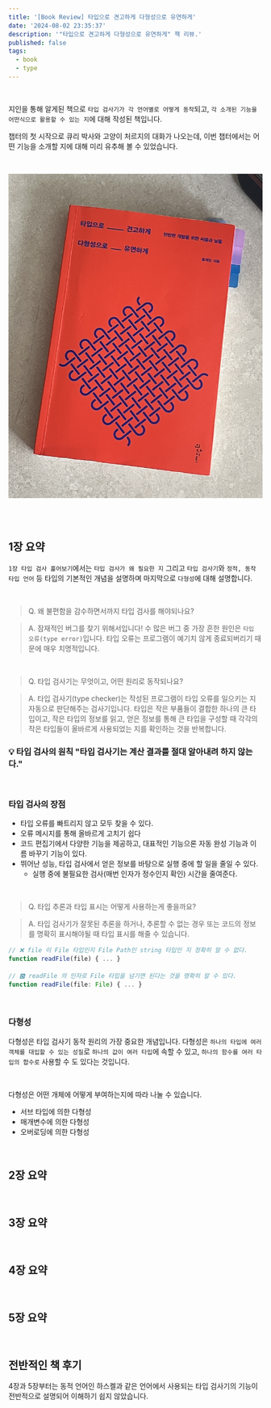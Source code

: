 ```yaml
---
title: '[Book Review] 타입으로 견고하게 다형성으로 유연하게'
date: '2024-08-02 23:35:37'
description: '"타입으로 견고하게 다형성으로 유연하게" 책 리뷰.'
published: false
tags:
  - book
  - type
---
```


<br />

지인을 통해 알게된 책으로 `타입 검사기가 각 언어별로 어떻게 동작`되고, `각 소개된 기능을 어떤식으로 활용할 수 있는 지`에 대해 작성된 책입니다.

챕터의 첫 시작으로 큐리 박사와 고양이 처르지의 대화가 나오는데, 이번 챕터에서는 어떤 기능을 소개할 지에 대해 미리 유추해 볼 수 있었습니다.

<br />

![book](./images/bookCover.png)

<br />
<br />

## 1장 요약

`1장 타입 검사 흝어보기`에서는 `타입 검사가 왜 필요한 지` 그리고 `타입 검사기`와 `정적, 동작 타입 언어` 등 타입의 기본적인 개념을 설명하며 마지막으로 `다형성`에 대해 설명합니다.

<br />

> Q. 왜 불편함을 감수하면서까지 타입 검사를 해야되나요?

> A. 잠재적인 버그를 찾기 위해서입니다! 수 많은 버그 중 가장 흔한 원인은 `타입 오류(type error)`입니다. 타입 오류는 프로그램이 예기치 않게 종료되버리기 때문에 매우 치명적입니다.

<br />

> Q. 타입 검사기는 무엇이고, 어떤 원리로 동작되나요?

> A. 타입 검사기(type checker)는 작성된 프로그램이 타입 오류를 일으키는 지 자동으로 판단해주는 검사기입니다. 타입은 작은 부품들이 결합한 하나의 큰 타입이고, 작은 타입의 정보를 읽고, 얻은 정보를 통해 큰 타입을 구성할 때 각각의 작은 타입들이 올바르게 사용되었는 지를 확인하는 것을 반복합니다.

### 💡 타입 검사의 원칙 "타입 검사기는 계산 결과를 절대 알아내려 하지 않는다."

<br />

### 타입 검사의 장점

- 타입 오류를 빠트리지 않고 모두 찾을 수 있다.
- 오류 메시지를 통해 올바르게 고치기 쉽다
- 코드 편집기에서 다양한 기능을 제공하고, 대표적인 기능으론 자동 완성 기능과 이름 바꾸기 기능이 있다.
- 뛰어난 성능, 타입 검사에서 얻은 정보를 바탕으로 실행 중에 할 일을 줄일 수 있다.
  - 실행 중에 불필요한 검사(매번 인자가 정수인지 확인) 시간을 줄여준다.

<br/>

> Q. 타입 추론과 타입 표시는 어떻게 사용하는게 좋을까요?

> A. 타입 검사기가 잘못된 추론을 하거나, 추론할 수 없는 경우 또는 코드의 정보를 명확히 표시해야될 때 타입 표시를 해줄 수 있습니다.

```typescript
// ❌ file 이 File 타입인지 File Path인 string 타입인 지 정확히 알 수 없다.
function readFile(file) { ... }

// 🅾️ readFile 의 인자로 File 타입을 넘기면 된다는 것을 명확히 알 수 있다.
function readFile(file: File) { ... }
```

<br/>

### 다형성

다형성은 타입 검사기 동작 원리의 가장 중요한 개념입니다. 다형성은 `하나의 타입에 여러 객체를 대입할 수 있는 성질`로 `하나의 값이 여러 타입`에 속할 수 있고, `하나의 함수를 여러 타입의 합수로` 사용할 수 도 있다는 것입니다.

<br />

다형성은 어떤 개체에 어떻게 부여하는지에 따라 나눌 수 있습니다.

- 서브 타입에 의한 다형성
- 매개변수에 의한 다형성
- 오버로딩에 의한 다형성

<br />

## 2장 요약

<br />

## 3장 요약

<br />

## 4장 요약

<br />

## 5장 요약

<br />

## 전반적인 책 후기

4장과 5장부터는 동적 언어인 하스켈과 같은 언어에서 사용되는 타입 검사기의 기능이 전반적으로 설명되어 이해하기 쉽지 않았습니다.
